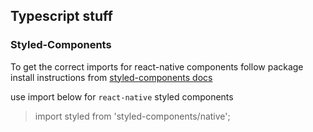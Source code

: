 ## Typescript stuff

### Styled-Components

To get the correct imports for react-native components follow package install instructions from [styled-components docs](https://styled-components.com/docs/api#typescript)

use import below for `react-native` styled components

> import styled from 'styled-components/native';